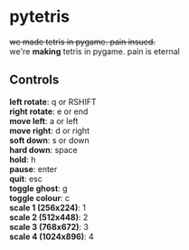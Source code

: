# pytetris
~~we made tetris in pygame. pain insued.~~\
we're **making** tetris in pygame. pain is eternal

## Controls
**left rotate**: q or RSHIFT\
**right rotate**: e or end\
**move left**: a or left\
**move right**: d or right\
**soft down**: s or down\
**hard down**: space\
**hold**: h\
**pause**: enter\
**quit**: esc\
**toggle ghost**: g\
**toggle colour**: c\
**scale 1 (256x224)**: 1\
**scale 2 (512x448)**: 2\
**scale 3 (768x672)**: 3\
**scale 4 (1024x896)**: 4